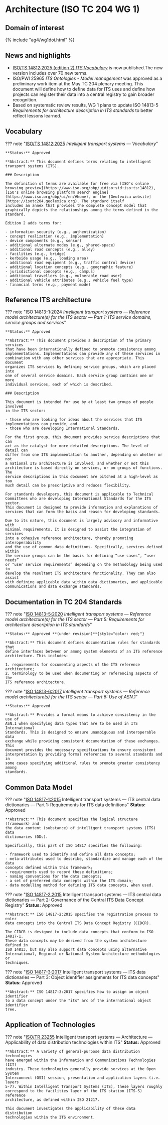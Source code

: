 # Architecture (ISO TC 204 WG 1)

## Domain of interest

{% include "ag4/wg1doi.html" %}

## News and highlights

- [ISO/TS 14812:2025 (edition 2) _ITS Vocabulary_](https://www.iso.org/obp/ui#iso:std:iso:ts:14812) is now published.The new version includes over 70 new terms.
- ISO/PWI 25965 _ITS Ontologies - Model management_ was approved as a preliminary work item at the May TC 204 plenary meeting. This document will define how to define data for ITS uses and define how projects can register their data into a central registry to gain broader recognition.
- Based on systematic review results, WG 1 plans to update ISO 14813-5 _Requirements for architecture description in ITS standards_ to better reflect lessons learned.

## Vocabulary

??? note "[ISO/TS 14812:2025](https://www.iso.org/obp/ui#iso:std:iso:ts:14812) _Intelligent transport systems — Vocabulary_"

    **Status:** Approved

    **Abstract:** This document defines terms relating to intelligent transport systems (ITS).

    ### Description

    The definition of terms are available for free via [ISO's online browsing preview](https://www.iso.org/obp/ui#iso:std:iso:ts:14812), [ISO's online browsing platform search engine](https://www.iso.org/obp/ui/en/#home), or the [Geolexica website](https://isotc204.geolexica.org). The standard itself
    includes an annex that provides the complete concept model that graphically depicts the relationships among the terms defined in the standard.

    Edition 2 adds terms for:

    - information security (e.g., authentication)
    - concept realization (e.g., implementation)
    - device components (e.g., sensor)
    - additional alternate modes (e.g., shared-space)
    - additional road concepts (e.g., alley)
    - facilities (e.g., bridge)
    - kerbside usage (e.g., loading area)
    - additional road equipment (e.g., traffic control device)
    - additional location concepts (e.g., geographic feature)
    - jurisdictional concepts (e.g., campus)
    - additional travellers (e.g., vulnerable road user)
    - additional vehicle attributes (e.g., vehicle fuel type)
    - financial terms (e.g., payment mode)

## Reference ITS architecture

??? note "[ISO 14813-1:2024](https://www.iso.org/obp/ui#iso:std:iso:14813:-1) _Intelligent transport systems — Reference model architecture(s) for the ITS sector — Part 1: ITS service domains, service groups and services_"

    **Status:** Approved

    **Abstract:** This document provides a description of the primary services
    that have been internationally defined to promote consistency among
    implementations. Implementations can provide any of these services in
    combination with any other services that are appropriate. This document
    organizes ITS services by defining service groups, which are placed into
    one of several service domains. Each service group contains one or more
    individual services, each of which is described.

    ### Description

    This document is intended for use by at least two groups of people involved
    in the ITS sector:

    - those who are looking for ideas about the services that ITS
    implementations can provide, and
    - those who are developing International Standards.

    For the first group, this document provides service descriptions that can
    act as the catalyst for more detailed descriptions. The level of detail can
    differ from one ITS implementation to another, depending on whether or not
    a national ITS architecture is involved, and whether or not this
    architecture is based directly on services, or on groups of functions. The
    service descriptions in this document are pitched at a high-level as too
    much detail can be prescriptive and reduces flexibility.

    For standards developers, this document is applicable to Technical
    Committees who are developing International Standards for the ITS sector.
    This document is designed to provide information and explanations of
    services that can form the basis and reason for developing standards.

    Due to its nature, this document is largely advisory and informative with
    minimal requirements. It is designed to assist the integration of services
    into a cohesive reference architecture, thereby promoting interoperability
    and the use of common data definitions. Specifically, services defined within
    the service groups can be the basis for defining “use cases”, “user needs”
    or "user service requirements” depending on the methodology being used to
    develop the resultant ITS architecture functionality. They can also assist
    with defining applicable data within data dictionaries, and applicable
    communications and data exchange standards.

## Documentation in TC 204 Standards

??? note "[ISO 14813-5:2020](https://www.iso.org/obp/ui#iso:std:iso:14813:-5) *Intelligent transport systems — Reference model architecture(s) for the ITS sector — Part 5: Requirements for architecture description in ITS standards*"

    **Status:** Approved **(under revision)**{style="color: red;"}

    **Abstract:** This document defines documentation rules for standards that
    define interfaces between or among system elements of an ITS reference
    architecture. This includes:

    1. requirements for documenting aspects of the ITS reference architecture;
    2. terminology to be used when documenting or referencing aspects of the
    ITS reference architecture.

??? note "[ISO 14813-6:2017](https://www.iso.org/obp/ui#iso:std:iso:14813:-6) _Intelligent transport systems — Reference model architecture(s) for the ITS sector — Part 6: Use of ASN.1_"

    **Status:** Approved

    **Abstract:** Provides a formal means to achieve consistency in the use of
    ASN.1 when specifying data types that are to be used in ITS International
    Standards. This is designed to ensure unambiguous and interoperable data
    exchange while providing consistent documentation of these exchanges. This
    document provides the necessary specifications to ensure consistent
    interpretation by providing formal references to several standards and in
    some cases specifying additional rules to promote greater consistency among
    standards.

## Common Data Model

??? note "[ISO 14817-1:2015](https://www.iso.org/obp/ui#iso:std:iso:14817:-1) Intelligent transport systems — ITS central data dictionaries — Part 1: Requirements for ITS data definitions"
    **Status:** Approved

    **Abstract:** This document specifies the logical structure (framework) and
    the data content (substance) of intelligent transport systems (ITS) data
    dictionaries (DDs).

    Specifically, this part of ISO 14817 specifies the following:

    - framework used to identify and define all data concepts;
    - meta-attributes used to describe, standardize and manage each of the data
    concepts defined within this framework;
    - requirements used to record these definitions;
    - naming conventions for the data concepts;
    - a set of preferred data concepts within the ITS domain;
    - data modelling method for defining ITS data concepts, when used.

??? note "[ISO 14817-2:2015](https://www.iso.org/obp/ui#iso:std:iso:14817:-2) Intelligent transport systems — ITS central data dictionaries — Part 2: Governance of the Central ITS Data Concept Registry"
    **Status:** Approved

    **Abstract:** ISO 14817-2:2015 specifies the registration process to enter
    data concepts into the Central ITS Data Concept Registry (CIDCR).

    The CIDCR is designed to include data concepts that conform to ISO 14817-1.
    These data concepts may be derived from the system architecture defined in
    ISO 14813, but may also support data concepts using alternative
    International, Regional or National System Architecture methodologies or
    techniques.

??? note "[ISO 14817-3:2017](https://www.iso.org/obp/ui#iso:std:iso:14817:-3) Intelligent transport systems — ITS data dictionaries — Part 3: Object identifier assignments for ITS data concepts"
    **Status:** Approved

    **Abstract:** ISO 14817-3:2017 specifies how to assign an object identifier
    to a data concept under the "its" arc of the international object identifier
    tree.

## Application of Technologies

??? note "[ISO/TR 23255](https://www.iso.org/obp/ui#iso:std:iso:tr:23255) Intelligent transport systems — Architecture — Applicability of data distribution technologies within ITS"
    **Status:** Approved

    **Abstract:** A variety of general-purpose data distribution technologies
    have emerged within the Information and Communications Technologies (ICT)
    industry. These technologies generally provide services at the Open System
    Interconnect (OSI) session, presentation and application layers (i.e. layers
    5-7). Within Intelligent Transport Systems (ITS), these layers roughly
    correspond to the facilities layer of the ITS station (ITS-S) reference
    architecture, as defined within ISO 21217.

    This document investigates the applicability of these data distribution
    technologies within the ITS environment.
